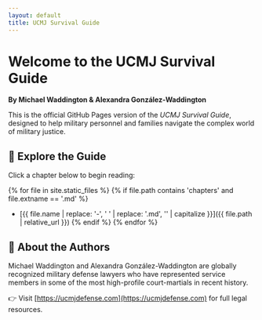 ```yaml
---
layout: default
title: UCMJ Survival Guide
---
```


# Welcome to the UCMJ Survival Guide

**By Michael Waddington & Alexandra González-Waddington**

This is the official GitHub Pages version of the *UCMJ Survival Guide*, designed to help military personnel and families navigate the complex world of military justice.

## 📘 Explore the Guide

Click a chapter below to begin reading:

{% for file in site.static_files %}
  {% if file.path contains 'chapters' and file.extname == '.md' %}
  - [{{ file.name | replace: '-', ' ' | replace: '.md', '' | capitalize }}]({{ file.path | relative_url }})
  {% endif %}
{% endfor %}

## 🔗 About the Authors

Michael Waddington and Alexandra González-Waddington are globally recognized military defense lawyers who have represented service members in some of the most high-profile court-martials in recent history.

👉 Visit [https://ucmjdefense.com](https://ucmjdefense.com) for full legal resources.

